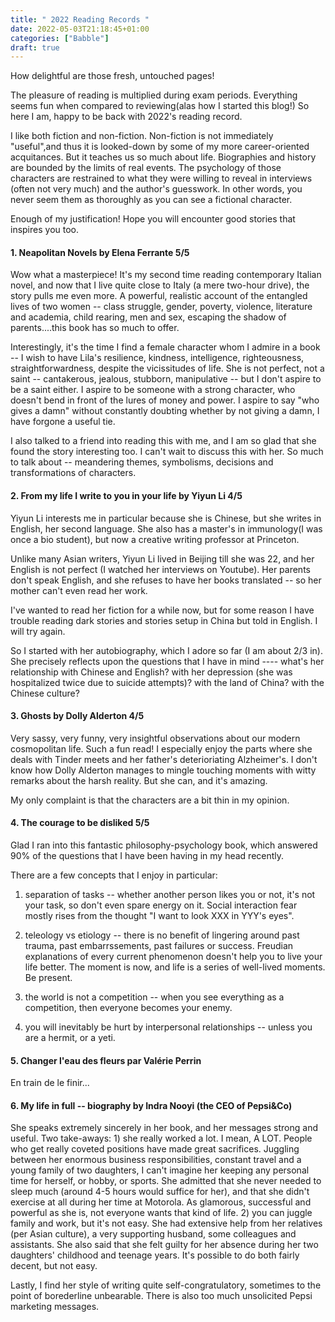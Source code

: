 ```yaml
---
title: " 2022 Reading Records "
date: 2022-05-03T21:18:45+01:00
categories: ["Babble"]
draft: true
---
```


How delightful are those fresh, untouched pages! 

The pleasure of reading is multiplied during exam periods. Everything seems fun when compared to reviewing(alas how I started this blog!) So here I am, happy to be back with 2022's reading record. 

I like both fiction and non-fiction. Non-fiction is not immediately "useful",and thus it is looked-down by some of my more career-oriented acquitances. But it teaches us so much about life. Biographies and history are bounded by the limits of real events. The psychology of those characters are restrained to what they were willing to reveal in interviews (often not very much) and the author's guesswork. In other words, you never seem them as thoroughly as you can see a fictional character. 

Enough of my justification! Hope you will encounter good stories that inspires you too.


#### 1. Neapolitan Novels    by Elena Ferrante     5/5   

Wow what a masterpiece! It's my second time reading contemporary Italian novel, and now that I live quite close to Italy (a mere two-hour drive), the story pulls me even more. A powerful, realistic account of the entangled lives of two women -- class struggle, gender, poverty, violence, literature and academia, child rearing, men and sex, escaping the shadow of parents....this book has so much to offer. 

Interestingly, it's the time I find a female character whom I admire in a book -- I wish to have Lila's resilience, kindness, intelligence, righteousness, straightforwardness, despite the vicissitudes of life. She is not perfect, not a saint -- cantakerous, jealous, stubborn, manipulative -- but I don't aspire to be a saint either. I aspire to be someone with a strong character, who doesn't bend in front of the lures of money and power. I aspire to say "who gives a damn" without constantly doubting whether by not giving a damn, I have forgone a useful tie. 

I also talked to a friend into reading this with me, and I am so glad that she found the story interesting too. I can't wait to discuss this with her. So much to talk about -- meandering themes, symbolisms, decisions and transformations of characters. 


#### 2. From my life I write to you in your life by Yiyun Li 4/5 
Yiyun Li interests me in particular because she is Chinese, but she writes in English, her second language. She also has a master's in immunology(I was once a bio student), but now a creative writing professor at Princeton. 

Unlike many Asian writers, Yiyun Li lived in Beijing till she was 22, and her English is not perfect (I watched  her interviews on Youtube). Her parents don't speak English, and she refuses to have her books translated -- so her mother can't even read her work. 

I've wanted to read her fiction for a while now, but for some reason I have trouble reading dark stories and stories setup in China but told in English. I will try again. 

So I started with her autobiography, which I adore so far (I am about 2/3 in). She precisely reflects upon the questions that I have in mind ---- what's her relationship with Chinese and English? with her depression (she was hospitalized twice due to suicide attempts)? with the land of China? with the Chinese culture?  


#### 3. Ghosts by Dolly Alderton 4/5 
Very sassy, very funny, very insightful observations about our modern cosmopolitan life. Such a fun read! 
I especially enjoy the parts where she deals with Tinder meets and her father's deterioriating Alzheimer's. I don't know how Dolly Alderton manages to mingle touching moments with witty remarks about the harsh reality. But she can, and it's amazing. 

My only complaint is that the characters are a bit thin in my opinion. 

#### 4. The courage to be disliked 5/5 
Glad I ran into this fantastic philosophy-psychology book, which answered 90% of the questions that I have been having in my head recently.

There are a few concepts that I enjoy in particular: 
1. separation of tasks -- whether another person likes you or not, it's not your task, so don't even spare energy on it. Social interaction fear mostly rises from the thought "I want to look XXX in YYY's eyes". 

2. teleology vs etiology -- there is no benefit of lingering around past trauma, past embarrssements, past failures or success. Freudian explanations of every current phenomenon doesn't help you to live your life better. The moment is now, and life is a series of well-lived moments. Be present. 

3. the world is not a competition -- when you see everything as a competition, then everyone becomes your enemy. 

4. you will inevitably be hurt by interpersonal relationships -- unless you are a hermit, or a yeti. 

#### 5. Changer l'eau des fleurs par Valérie Perrin 

En train de le finir...


#### 6. My life in full -- biography by Indra Nooyi (the CEO of Pepsi&Co)

She speaks extremely sincerely in her book, and her messages strong and useful. Two take-aways: 1) she really worked a lot. I mean, A LOT. People who get really coveted positions have made great sacrifices. Juggling between her enormous business responsibilities, constant travel and a young family of two daughters, I can't imagine her keeping any personal time for herself, or hobby, or sports. She admitted that she never needed to sleep much (around 4-5 hours would suffice for her), and that she didn't exercise at all during her time at Motorola. As glamorous, successful and powerful as she is, not everyone wants that kind of life. 2) you can juggle family and work, but it's not easy. She had extensive help from her relatives (per Asian culture), a very supporting husband, some colleagues and assistants. She also said that she felt guilty for her absence during her two daughters' childhood and teenage years. It's possible to do both fairly decent, but not easy. 

Lastly, I find her style of writing quite self-congratulatory, sometimes to the point of borederline unbearable. There is also too much unsolicited Pepsi marketing messages.  